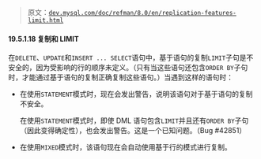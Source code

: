 > 原文：[`dev.mysql.com/doc/refman/8.0/en/replication-features-limit.html`](https://dev.mysql.com/doc/refman/8.0/en/replication-features-limit.html)

#### 19.5.1.18 复制和 LIMIT

在`DELETE`、`UPDATE`和`INSERT ... SELECT`语句中，基于语句的复制`LIMIT`子句是不安全的，因为受影响的行的顺序未定义。（只有当这些语句还包含`ORDER BY`子句时，才能通过基于语句的复制正确复制这些语句。）当遇到这样的语句时：

+   在使用`STATEMENT`模式时，现在会发出警告，说明该语句对于基于语句的复制不安全。

    在使用`STATEMENT`模式时，即使 DML 语句包含`LIMIT`并且还有`ORDER BY`子句（因此变得确定性），也会发出警告。这是一个已知问题。（Bug #42851）

+   在使用`MIXED`模式时，该语句现在会自动使用基于行的模式进行复制。
